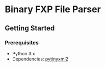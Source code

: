 # Binary FXP File Parser

## Getting Started

### Prerequisites

- Python 3.x
- Dependencies: [pytinyxml2](https://pypi.org/project/pytinyxml2/)

